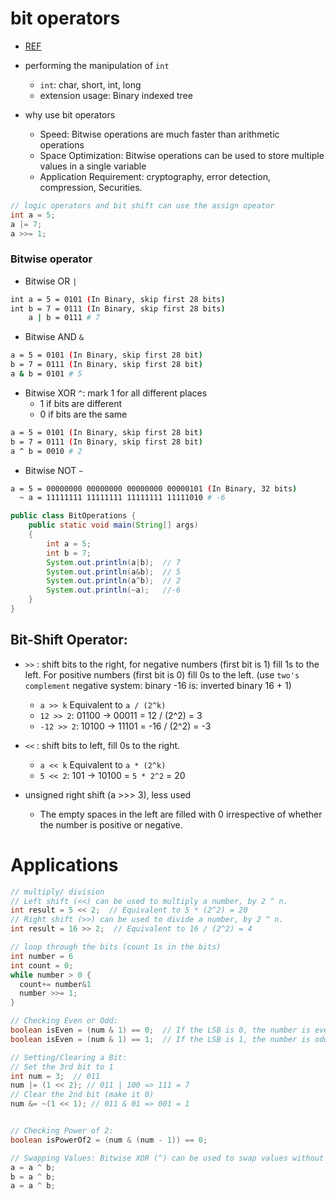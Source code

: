 # bit operators

- [REF](https://www.baeldung.com/java-bitwise-operators)
- performing the manipulation of `int`

  - `int`: char, short, int, long
  - extension usage: Binary indexed tree

- why use bit operators
  - Speed: Bitwise operations are much faster than arithmetic operations
  - Space Optimization: Bitwise operations can be used to store multiple values in a single variable
  - Application Requirement: cryptography, error detection, compression, Securities.

```java
// logic operators and bit shift can use the assign opeator
int a = 5;
a |= 7;
a >>= 1;
```

### Bitwise operator

- Bitwise OR `|`

```bash
int a = 5 = 0101 (In Binary, skip first 28 bits)
int b = 7 = 0111 (In Binary, skip first 28 bits)
    a | b = 0111 # 7
```

- Bitwise AND `&`

```bash
a = 5 = 0101 (In Binary, skip first 28 bit)
b = 7 = 0111 (In Binary, skip first 28 bit)
a & b = 0101 # 5
```

- Bitwise XOR `^`: mark 1 for all different places
  - 1 if bits are different
  - 0 if bits are the same

```bash
a = 5 = 0101 (In Binary, skip first 28 bit)
b = 7 = 0111 (In Binary, skip first 28 bit)
a ^ b = 0010 # 2
```

- Bitwise NOT `~`

```bash
a = 5 = 00000000 00000000 00000000 00000101 (In Binary, 32 bits)
  ~ a = 11111111 11111111 11111111 11111010 # -6
```

```java
public class BitOperations {
    public static void main(String[] args)
    {
        int a = 5;
        int b = 7;
        System.out.println(a|b);  // 7
        System.out.println(a&b);  // 5
        System.out.println(a^b);  // 2
        System.out.println(~a);   //-6
    }
}
```

## Bit-Shift Operator:

- `>>` : shift bits to the right, for negative numbers (first bit is 1) fill 1s to the left. For positive numbers (first bit is 0) fill 0s to the left. (use `two's complement` negative system: binary -16 is: inverted binary 16 + 1)

  - `a >> k` Equivalent to `a / (2^k)`
  - `12 >> 2`: 01100 -> 00011 = 12 / (2^2) = 3
  - `-12 >> 2`: 10100 -> 11101 = -16 / (2^2) = -3

- `<<` : shift bits to left, fill 0s to the right.

  - `a << k` Equivalent to `a * (2^k)`
  - `5 << 2`: 101 -> 10100 = `5 * 2^2` = 20

- unsigned right shift (a >>> 3), less used
  - The empty spaces in the left are filled with 0 irrespective of whether the number is positive or negative.

# Applications

```java
// multiply/ division
// Left shift (<<) can be used to multiply a number, by 2 ^ n.
int result = 5 << 2;  // Equivalent to 5 * (2^2) = 20
// Right shift (>>) can be used to divide a number, by 2 ^ n.
int result = 16 >> 2;  // Equivalent to 16 / (2^2) = 4

// loop through the bits (count 1s in the bits)
int number = 6
int count = 0;
while number > 0 {
  count+= number&1
  number >>= 1;
}

// Checking Even or Odd:
boolean isEven = (num & 1) == 0;  // If the LSB is 0, the number is even
boolean isEven = (num & 1) == 1;  // If the LSB is 1, the number is odd

// Setting/Clearing a Bit:
// Set the 3rd bit to 1
int num = 3;  // 011
num |= (1 << 2); // 011 | 100 => 111 = 7
// Clear the 2nd bit (make it 0)
num &= ~(1 << 1); // 011 & 01 => 001 = 1


// Checking Power of 2:
boolean isPowerOf2 = (num & (num - 1)) == 0;

// Swapping Values: Bitwise XOR (^) can be used to swap values without using a temporary variable.
a = a ^ b;
b = a ^ b;
a = a ^ b;
```
